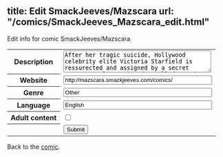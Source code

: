 title: Edit SmackJeeves/Mazscara
url: "/comics/SmackJeeves_Mazscara_edit.html"
---
Edit info for comic SmackJeeves/Mazscara

<form name="comic" action="http://gaepostmail.appspot.com/comic/" method="post">
<table class="comicinfo">
<tr>
<th>Description</th><td><textarea name="description" cols="40" rows="3">After her tragic suicide, Hollywood celebrity elite Victoria Starfield is ressurected and assigned by a secret supernatural organization called Crowd Control ,to protect five specific children (and her fans) from a slew of demons, serial killers, hellraisers and fallen angels. Her only weapon, 250 feet of razor sharp, flesh splitting barbed wire and an infinite trail of black tears. Call her, Mazscara. WARNING: Mazscara is rated +18 for Graphic Violence, Profanity and Mature Themes.</textarea></td>
</tr>
<tr>
<th>Website</th><td><input type="text" name="url" value="http://mazscara.smackjeeves.com/comics/" size="40"/></td>
</tr>
<tr>
<th>Genre</th><td><input type="text" name="genre" value="Other" size="40"/></td>
</tr>
<tr>
<th>Language</th><td><input type="text" name="language" value="English" size="40"/></td>
</tr>
<tr>
<th>Adult content</th><td><input type="checkbox" name="adult" value="adult" /></td>
</tr>
<tr>
<th></th><td>
<input type="hidden" name="comic" value="SmackJeeves_Mazscara" />
<input type="submit" name="submit" value="Submit" />
</td>
</tr>
</table>
</form>

Back to the [comic](SmackJeeves_Mazscara.html).
